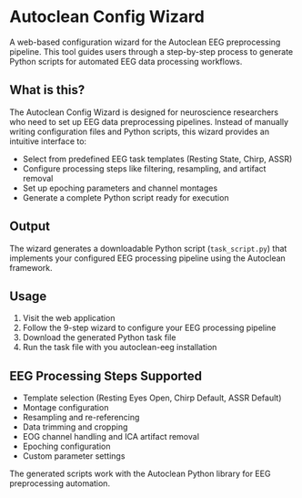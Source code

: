 # Autoclean Config Wizard

A web-based configuration wizard for the Autoclean EEG preprocessing pipeline. This tool guides users through a step-by-step process to generate Python scripts for automated EEG data processing workflows.

## What is this?

The Autoclean Config Wizard is designed for neuroscience researchers who need to set up EEG data preprocessing pipelines. Instead of manually writing configuration files and Python scripts, this wizard provides an intuitive interface to:

- Select from predefined EEG task templates (Resting State, Chirp, ASSR)
- Configure processing steps like filtering, resampling, and artifact removal
- Set up epoching parameters and channel montages
- Generate a complete Python script ready for execution

## Output

The wizard generates a downloadable Python script (`task_script.py`) that implements your configured EEG processing pipeline using the Autoclean framework.

## Usage

1. Visit the web application
2. Follow the 9-step wizard to configure your EEG processing pipeline
3. Download the generated Python task file
4. Run the task file with you autoclean-eeg installation

## EEG Processing Steps Supported

- Template selection (Resting Eyes Open, Chirp Default, ASSR Default)
- Montage configuration
- Resampling and re-referencing
- Data trimming and cropping
- EOG channel handling and ICA artifact removal
- Epoching configuration
- Custom parameter settings

The generated scripts work with the Autoclean Python library for EEG preprocessing automation.